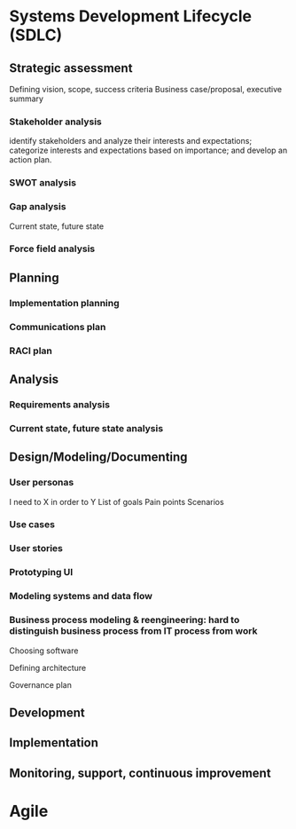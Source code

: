 # Systems Development Lifecycle (SDLC)

## Strategic assessment

Defining vision, scope, success criteria
Business case/proposal, executive summary

### Stakeholder analysis

identify stakeholders and analyze their interests and expectations; categorize interests and expectations based on importance; and develop an action plan.

### SWOT analysis

### Gap analysis

Current state, future state

### Force field analysis


## Planning

### Implementation planning

### Communications plan

### RACI plan


## Analysis

### Requirements analysis

### Current state, future state analysis


## Design/Modeling/Documenting


### User personas

I need to X in order to Y
List of goals
Pain points
Scenarios

### Use cases

### User stories

### Prototyping UI

### Modeling systems and data flow

### Business process modeling & reengineering: hard to distinguish business process from IT process from work

Choosing software

Defining architecture

Governance plan


## Development

## Implementation

## Monitoring, support, continuous improvement

# Agile